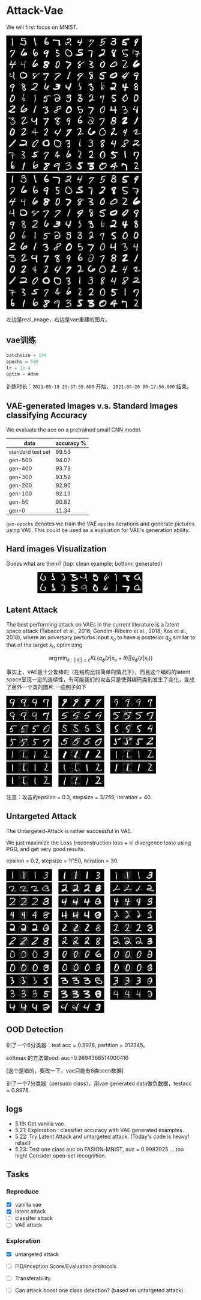 # Attack-Vae
We will first focus on MNIST.

![real](https://github.com/linhaowei1/Attack-Vae/blob/main/checkpoint/pic/real_img_500epoch.png)$\quad$![recon](https://github.com/linhaowei1/Attack-Vae/blob/main/checkpoint/pic/recons_500epoch.png)

左边是real_image，右边是vae重建的图片。

## vae训练

```python
batchsize = 144
epochs = 500
lr = 1e-4
optim = Adam
```
训练时长：`2021-05-19 23:37:59.600` 开始， `2021-05-20 00:17:56.000` 结束。

## VAE-generated Images v.s. Standard Images classifying Accuracy

We evaluate the acc on a pretrained small CNN model.

|  data   | accuracy %  |
|  ----  | ----  |
| standard test set  | 99.53 |
| gen-500  | 94.07 |
| gen-400  | 93.73 |
| gen-300  | 93.52 |
| gen-200  | 92.90 |
| gen-100  | 92.13 |
| gen-50   | 90.82 |
| gen-0    | 11.34 |

`gen-epochs` denotes we train the VAE `epochs` iterations and generate pictures using VAE. This could be used as a evaluation for VAE's generation ability.

## Hard images Visualization

Guess what are them? (top: clean example; bottom: generated)

$\quad\quad\quad\quad\quad$![0](https://github.com/linhaowei1/Attack-Vae/blob/main/hardimgs/0/1.png)![1](https://github.com/linhaowei1/Attack-Vae/blob/main/hardimgs/1/1.png)![2](https://github.com/linhaowei1/Attack-Vae/blob/main/hardimgs/2/25.png)![3](https://github.com/linhaowei1/Attack-Vae/blob/main/hardimgs/3/3.png)![4](https://github.com/linhaowei1/Attack-Vae/blob/main/hardimgs/4/27.png)![5](https://github.com/linhaowei1/Attack-Vae/blob/main/hardimgs/5/23.png)![6](https://github.com/linhaowei1/Attack-Vae/blob/main/hardimgs/6/35.png)![7](https://github.com/linhaowei1/Attack-Vae/blob/main/hardimgs/7/16.png)![8](https://github.com/linhaowei1/Attack-Vae/blob/main/hardimgs/8/40.png)![9](https://github.com/linhaowei1/Attack-Vae/blob/main/hardimgs/9/50.png)

## Latent Attack

The best performing attack on VAEs in the current literature is a latent space attack (Tabacof et al., 2016; Gondim-Ribeiro et al., 2018; Kos et al., 2018), where an adversary perturbs input $x_o$ to have a posterior $q_\phi$ similar to that of the target $x_t$, optimizing

$$
\arg\min_{\delta:||\delta||\le c} KL(q_{\phi}(z|x_o+\delta)||q_{\phi}(z|x_t))
$$

事实上，VAE是十分鲁棒的（在结构比较简单的情况下），而且这个编码的latent space呈现一定的连续性，有可能我们的攻击只是使得编码类别发生了变化，变成了另外一个类的图片.一些例子如下

![0](https://github.com/linhaowei1/Attack-Vae/blob/main/latent_attack/9/3.png)$\quad$![0](https://github.com/linhaowei1/Attack-Vae/blob/main/latent_attack/9/7.png)$\quad$![0](https://github.com/linhaowei1/Attack-Vae/blob/main/latent_attack/9/48.png)$\quad$![0](https://github.com/linhaowei1/Attack-Vae/blob/main/latent_attack/9/25.png)$\quad$![0](https://github.com/linhaowei1/Attack-Vae/blob/main/latent_attack/5/4.png)$\quad$![0](https://github.com/linhaowei1/Attack-Vae/blob/main/latent_attack/5/7.png)$\quad$![0](https://github.com/linhaowei1/Attack-Vae/blob/main/latent_attack/5/12.png)$\quad$![0](https://github.com/linhaowei1/Attack-Vae/blob/main/latent_attack/5/13.png)$\quad$![0](https://github.com/linhaowei1/Attack-Vae/blob/main/latent_attack/5/18.png)$\quad$![0](https://github.com/linhaowei1/Attack-Vae/blob/main/latent_attack/5/22.png)$\quad$![0](https://github.com/linhaowei1/Attack-Vae/blob/main/latent_attack/5/23.png)$\quad$![0](https://github.com/linhaowei1/Attack-Vae/blob/main/latent_attack/5/63.png)$\quad$![0](https://github.com/linhaowei1/Attack-Vae/blob/main/latent_attack/1/21.png)$\quad$![0](https://github.com/linhaowei1/Attack-Vae/blob/main/latent_attack/1/25.png)$\quad$![0](https://github.com/linhaowei1/Attack-Vae/blob/main/latent_attack/1/29.png)$\quad$![0](https://github.com/linhaowei1/Attack-Vae/blob/main/latent_attack/1/33.png)$\quad$![0](https://github.com/linhaowei1/Attack-Vae/blob/main/latent_attack/1/34.png)$\quad$![0](https://github.com/linhaowei1/Attack-Vae/blob/main/latent_attack/1/38.png)$\quad$![0](https://github.com/linhaowei1/Attack-Vae/blob/main/latent_attack/1/41.png)$\quad$![0](https://github.com/linhaowei1/Attack-Vae/blob/main/latent_attack/1/82.png)

注意：攻击的epsilon = 0.3, stepsize = 3/255, iteration = 40.
## Untargeted Attack

The Untargeted-Attack is rather successful in VAE.

We just maximize the Loss (reconstruction loss + kl divergence loss) using PGD, and get very good results.

epsilon = 0.2, stepsize = 1/150, iteration = 30.

![0](https://github.com/linhaowei1/Attack-Vae/blob/main/untargeted_attack/1/39.png)$\quad$![0](https://github.com/linhaowei1/Attack-Vae/blob/main/untargeted_attack/1/58.png)$\quad$![0](https://github.com/linhaowei1/Attack-Vae/blob/main/untargeted_attack/1/91.png)$\quad$![0](https://github.com/linhaowei1/Attack-Vae/blob/main/untargeted_attack/2/6.png)$\quad$![0](https://github.com/linhaowei1/Attack-Vae/blob/main/untargeted_attack/2/7.png)$\quad$![0](https://github.com/linhaowei1/Attack-Vae/blob/main/untargeted_attack/2/3.png)$\quad$![0](https://github.com/linhaowei1/Attack-Vae/blob/main/untargeted_attack/2/19.png)$\quad$![0](https://github.com/linhaowei1/Attack-Vae/blob/main/untargeted_attack/4/30.png)$\quad$![0](https://github.com/linhaowei1/Attack-Vae/blob/main/untargeted_attack/4/38.png)$\quad$![0](https://github.com/linhaowei1/Attack-Vae/blob/main/untargeted_attack/4/42.png)$\quad$![0](https://github.com/linhaowei1/Attack-Vae/blob/main/untargeted_attack/4/58.png)$\quad$![0](https://github.com/linhaowei1/Attack-Vae/blob/main/untargeted_attack/2/22.png)$\quad$![0](https://github.com/linhaowei1/Attack-Vae/blob/main/untargeted_attack/2/25.png)$\quad$![0](https://github.com/linhaowei1/Attack-Vae/blob/main/untargeted_attack/2/27.png)$\quad$![0](https://github.com/linhaowei1/Attack-Vae/blob/main/untargeted_attack/2/50.png)$\quad$![0](https://github.com/linhaowei1/Attack-Vae/blob/main/untargeted_attack/2/61.png)$\quad$![0](https://github.com/linhaowei1/Attack-Vae/blob/main/untargeted_attack/2/70.png)$\quad$![0](https://github.com/linhaowei1/Attack-Vae/blob/main/untargeted_attack/2/79.png)$\quad$![0](https://github.com/linhaowei1/Attack-Vae/blob/main/untargeted_attack/0/48.png)$\quad$![0](https://github.com/linhaowei1/Attack-Vae/blob/main/untargeted_attack/0/41.png)$\quad$![0](https://github.com/linhaowei1/Attack-Vae/blob/main/untargeted_attack/0/30.png)$\quad$![0](https://github.com/linhaowei1/Attack-Vae/blob/main/untargeted_attack/0/21.png)$\quad$![0](https://github.com/linhaowei1/Attack-Vae/blob/main/untargeted_attack/0/11.png)$\quad$![0](https://github.com/linhaowei1/Attack-Vae/blob/main/untargeted_attack/0/5.png)$\quad$![0](https://github.com/linhaowei1/Attack-Vae/blob/main/untargeted_attack/3/3.png)$\quad$![0](https://github.com/linhaowei1/Attack-Vae/blob/main/untargeted_attack/3/4.png)$\quad$![0](https://github.com/linhaowei1/Attack-Vae/blob/main/untargeted_attack/3/19.png)$\quad$![0](https://github.com/linhaowei1/Attack-Vae/blob/main/untargeted_attack/3/25.png)$\quad$![0](https://github.com/linhaowei1/Attack-Vae/blob/main/untargeted_attack/3/65.png)$\quad$![0](https://github.com/linhaowei1/Attack-Vae/blob/main/untargeted_attack/4/3.png)$\quad$![0](https://github.com/linhaowei1/Attack-Vae/blob/main/untargeted_attack/4/8.png)$\quad$![0](https://github.com/linhaowei1/Attack-Vae/blob/main/untargeted_attack/4/11.png)

## OOD Detection

训了一个6分类器：test acc = 0.9978, partition = 012345。

softmax 的方法做ood: auc=0.9894368514000416

[这个是错的，要改一下，vae只能有6类seen数据]

训了一个7分类器（persudo class），用vae generated data做负数据，testacc = 0.9978.

## logs
- 5.19: Get vanilla vae.
- 5.21: Exploration : classifier accuracy with VAE generated examples.
- 5.22: Try Latent Attack and untargeted attack. (Today's code is heavy! relax!)
- 5.23: Test one class auc on FASION-MNIST, auc = 0.9983925 ... too high! Consider open-set recognition.


## Tasks
### Reproduce
- [x] vanilla vae
- [x] latent attack
- [ ] classifer attack
- [ ] VAE attack

### Exploration
- [x] untargeted attack
- [ ] FID/Inception Score/Evaluation protocols
- [ ] Transferability
- [ ] Can attack boost one class detection? (based on untargeted attack)

